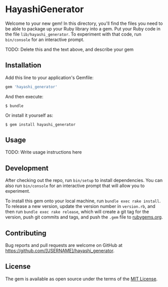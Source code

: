 # HayashiGenerator

Welcome to your new gem! In this directory, you'll find the files you need to be able to package up your Ruby library into a gem. Put your Ruby code in the file `lib/hayashi_generator`. To experiment with that code, run `bin/console` for an interactive prompt.

TODO: Delete this and the text above, and describe your gem

## Installation

Add this line to your application's Gemfile:

```ruby
gem 'hayashi_generator'
```

And then execute:

    $ bundle

Or install it yourself as:

    $ gem install hayashi_generator

## Usage

TODO: Write usage instructions here

## Development

After checking out the repo, run `bin/setup` to install dependencies. You can also run `bin/console` for an interactive prompt that will allow you to experiment.

To install this gem onto your local machine, run `bundle exec rake install`. To release a new version, update the version number in `version.rb`, and then run `bundle exec rake release`, which will create a git tag for the version, push git commits and tags, and push the `.gem` file to [rubygems.org](https://rubygems.org).

## Contributing

Bug reports and pull requests are welcome on GitHub at https://github.com/[USERNAME]/hayashi_generator.

## License

The gem is available as open source under the terms of the [MIT License](https://opensource.org/licenses/MIT).
